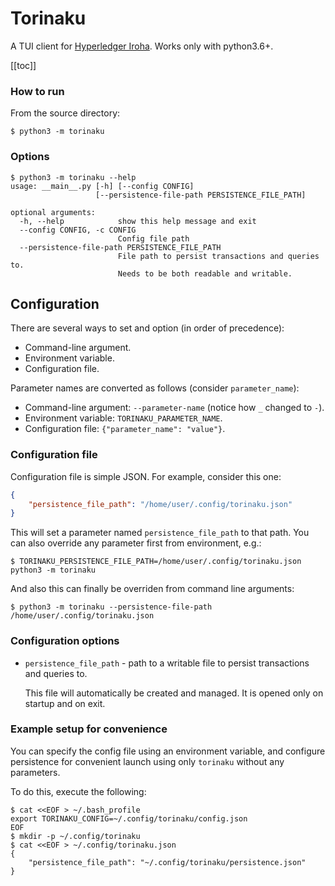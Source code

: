 # Torinaku

A TUI client for [Hyperledger Iroha](https://github.com/hyperledger/iroha).
Works only with python3.6+.

[[toc]]

### How to run

From the source directory:
```
$ python3 -m torinaku
```

### Options

```
$ python3 -m torinaku --help
usage: __main__.py [-h] [--config CONFIG]
                   [--persistence-file-path PERSISTENCE_FILE_PATH]

optional arguments:
  -h, --help            show this help message and exit
  --config CONFIG, -c CONFIG
                        Config file path
  --persistence-file-path PERSISTENCE_FILE_PATH
                        File path to persist transactions and queries to.
                        Needs to be both readable and writable.
```

## Configuration

There are several ways to set and option (in order of precedence):
*   Command-line argument.
*   Environment variable.
*   Configuration file.

Parameter names are converted as follows (consider `parameter_name`):
*   Command-line argument: `--parameter-name` (notice how `_` changed to `-`).
*   Environment variable: `TORINAKU_PARAMETER_NAME`.
*   Configuration file: `{"parameter_name": "value"}`.

### Configuration file

Configuration file is simple JSON. For example, consider this one:

```json
{
    "persistence_file_path": "/home/user/.config/torinaku.json"
}
```

This will set a parameter named `persistence_file_path` to that path.
You can also override any parameter first from environment, e.g.:

```
$ TORINAKU_PERSISTENCE_FILE_PATH=/home/user/.config/torinaku.json python3 -m torinaku
```

And also this can finally be overriden from command line arguments:

```
$ python3 -m torinaku --persistence-file-path /home/user/.config/torinaku.json
```

### Configuration options

*   `persistence_file_path` - path to a writable file to persist transactions and
    queries to.

    This file will automatically be created and managed. It is opened only on startup
    and on exit.

### Example setup for convenience

You can specify the config file using an environment variable, and configure persistence
for convenient launch using only `torinaku` without any parameters.

To do this, execute the following:
```
$ cat <<EOF > ~/.bash_profile
export TORINAKU_CONFIG=~/.config/torinaku/config.json
EOF
$ mkdir -p ~/.config/torinaku
$ cat <<EOF > ~/.config/torinaku.json
{
    "persistence_file_path": "~/.config/torinaku/persistence.json"
}
```

